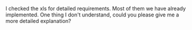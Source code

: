 I checked the xls for detailed requirements. Most of them we have already implemented.
 One thing I don't understand, could you please give me a more detailed explanation?